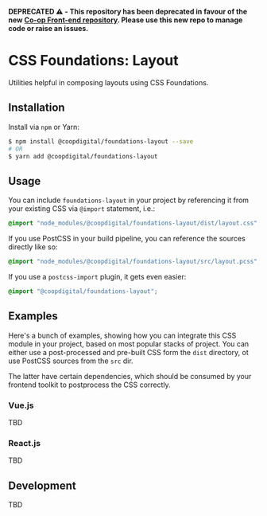 **DEPRECATED ⚠️ - This repository has been deprecated in favour of the new [Co-op Front-end repository](https://github.com/coopdigital/coop-frontend). Please use this new repo to manage code or raise an issues.**

# CSS Foundations: Layout
Utilities helpful in composing layouts using CSS Foundations.

## Installation
Install via `npm` or Yarn:
```bash
$ npm install @coopdigital/foundations-layout --save
# OR
$ yarn add @coopdigital/foundations-layout
```

## Usage
You can include `foundations-layout` in your project by referencing it from your existing CSS via `@import` statement, i.e.:
```css
@import "node_modules/@coopdigital/foundations-layout/dist/layout.css";
```

If you use PostCSS in your build pipeline, you can reference the sources directly like so:
```css
@import "node_modules/@coopdigital/foundations-layout/src/layout.pcss";
```

If you use a `postcss-import` plugin, it gets even easier:
```css
@import "@coopdigital/foundations-layout";
```

## Examples
Here's a bunch of examples, showing how you can integrate this CSS module in your project, based on most popular stacks of project. You can either use a post-processed and pre-built CSS form the `dist` directory, ot use PostCSS sources from the `src` dir.

The latter have certain dependencies, which should be consumed by your frontend toolkit to postprocess the CSS correctly.

### Vue.js
TBD

### React.js
TBD

## Development
TBD
